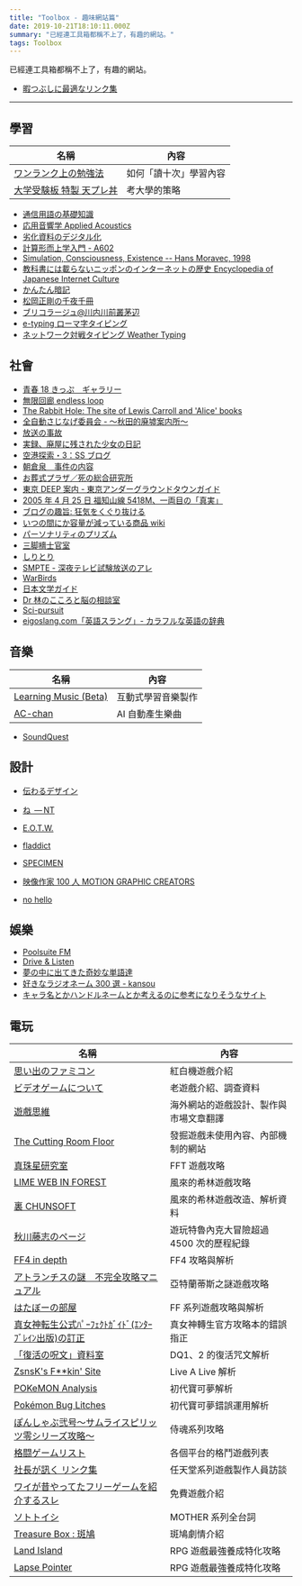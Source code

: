 ```yaml
---
title: "Toolbox - 趣味網站篇"
date: 2019-10-21T18:10:11.000Z
summary: "已經連工具箱都稱不上了，有趣的網站。"
tags: Toolbox
---
```


已經連工具箱都稱不上了，有趣的網站。

- [暇つぶしに最適なリンク集](http://fcrandom.freeoda.com/hima.html)

---

## 學習

| 名稱                                                                                                                          | 內容                   |
| ----------------------------------------------------------------------------------------------------------------------------- | ---------------------- |
| [ワンランク上の勉強法](https://web.archive.org/web/20130629035806/http://www.geocities.jp/nagare_basi/study/stdy_mokuji.html) | 如何「讀十次」學習內容 |
| [大学受験板 特製 天プレ丼](http://ifs.nog.cc/daigakujuken.at.infoseek.co.jp/index.html)                                       | 考大學的策略           |

- [通信用語の基礎知識](https://www.wdic.org/)
- [応用音響学 Applied Acoustics](https://ocw.u-tokyo.ac.jp/course_11270/)
- [劣化資料のデジタル化](https://library.iss.u-tokyo.ac.jp/collection/d00/index.html)
- [計算形而上学入門 - A602](https://tsg.ne.jp/nolze/texts/CM.html)
- [Simulation, Consciousness, Existence -- Hans Moravec, 1998](https://frc.ri.cmu.edu/~hpm/project.archive/general.articles/1998/SimConEx.98.html)
- [教科書には載らないニッポンのインターネットの歴史 Encyclopedia of Japanese Internet Culture](https://web.archive.org/web/20030801113739/http://blogdex.tripod.co.jp/encyclopedia/)
- [かんたん暗記](https://www.8toch.net/hachiben/anki.cgi)
- [松岡正剛の千夜千冊](https://1000ya.isis.ne.jp/souran/index.php?vol=102)
- [ブリコラージュ@川内川前叢茅辺](http://st.cat-v.ne.jp/kawamae_cho/index.html)
- [e-typing ローマ字タイピング](https://www.e-typing.ne.jp/roma/check/)
- [ネットワーク対戦タイピング Weather Typing](https://denasu.com/software/weathertyping.html)

## 社會

- [青春 18 きっぷ　ギャラリー](http://www.satou3.com/railways/18kippu2.html)
- [無限回廊 endless loop](http://www.maroon.dti.ne.jp/knight999/)
- [The Rabbit Hole: The site of Lewis Carroll and 'Alice' books](http://www.hp-alice.com/index.html)
- [全自動さじなげ委員会 - ～秋田的廃墟案内所～](https://do-inaka.info/)
- [放送の事故](https://tvjiko.web.fc2.com/)
- [実録、廃屋に残された少女の日記](http://honoguraiosanpo.blog.jp/archives/1057998384.html)
- [空港探索・3：SS ブログ](https://airport1111.blog.ss-blog.jp/)
- [朝倉泉　事件の内容](https://grandson.tripod.com/i_jiken.html)
- [お葬式プラザ／死の総合研究所](http://osoushiki-plaza.com/institut/index.html)
- [東京 DEEP 案内 - 東京アンダーグラウンドタウンガイド](https://tokyodeep.info/)
- [2005 年 4 月 25 日 福知山線 5418M、一両目の「真実」](http://www.kysd.net/fuku42501a.html)
- [ブログの趣旨: 狂気をくぐり抜ける](http://tiem.cocolog-nifty.com/blog/shishi.html)
- [いつの間にか容量が減っている商品 wiki](https://shrinkflation.info/)
- [パーソナリティのプリズム](http://dongavatyo.web.fc2.com/038.htm)
- [三脚檣士官室](http://www.ironclad.saloon.jp/wardroom/wardroom.htm)
- [しりとり](https://siritori.net/)
- [SMPTE - 深夜テレビ試験放送のアレ](https://satorunet.github.io/SMPTE/)
- [WarBirds](http://www.warbirds.jp/index1.html)
- [日本文学ガイド](https://koten.sk46.com/index.html)
- [Dr 林のこころと脳の相談室](http://kokoro.squares.net/)
- [Sci-pursuit](https://sci-pursuit.com/)
- [eigoslang.com「英語スラング」- カラフルな英語の辞典](https://eigoslang.com/)

## 音樂

| 名稱                                                           | 內容               |
| -------------------------------------------------------------- | ------------------ |
| [Learning Music (Beta)](https://learningmusic.ableton.com/ja/) | 互動式學習音樂製作 |
| [AC-chan](https://aidn.jp/jingle/)                             | AI 自動產生樂曲    |

- [SoundQuest](https://soundquest.jp/category-archive-intro/)

## 設計

- [伝わるデザイン](https://tsutawarudesign.com/)
- [ね  — NT](https://nathan.tokyo/)
- [E.O.T.W.](https://eotw.nathan.tokyo/)
- [fladdict](http://fladdict.net/)
- [SPECIMEN](http://fladdict.net/sketches/specimen/index.html)
- [映像作家 100 人 MOTION GRAPHIC CREATORS](https://eizo100.jp/)

- [no hello](https://nohello.net/en/)

## 娛樂

- [Poolsuite FM](https://poolsuite.net/)
- [Drive & Listen](https://driveandlisten.herokuapp.com/)
- [夢の中に出てきた奇妙な単語達](http://hon-kon.o.oo7.jp/unknown.html)
- [好きなラジオネーム 300 選 - kansou](https://www.kansou-blog.jp/entry/2021/11/11/200409)
- [キャラ名とかハンドルネームとか考えるのに参考になりそうなサイト](https://name-site.net/)

## 電玩

| 名稱                                                                                                                   | 內容                                     |
| ---------------------------------------------------------------------------------------------------------------------- | ---------------------------------------- |
| [思い出のファミコン](http://famicom.memorial/index.html)                                                               | 紅白機遊戲介紹                           |
| [ビデオゲームについて](http://s-endo.skr.jp/)                                                                          | 老遊戲介紹、調查資料                     |
| [遊戲思維](http://pettittechen.blogspot.com/)                                                                          | 海外網站的遊戲設計、製作與市場文章翻譯   |
| [The Cutting Room Floor](https://tcrf.net/The_Cutting_Room_Floor)                                                      | 發掘遊戲未使用內容、內部機制的網站       |
| [真珠星研究室](http://pearlstar.sakura.ne.jp/study/index.html)                                                         | FFT 遊戲攻略                             |
| [LIME WEB IN FOREST](http://www2u.biglobe.ne.jp/~yoppi/shiren/)                                                        | 風來的希林遊戲攻略                       |
| [裏 CHUNSOFT](https://oyasen20.tripod.com/)                                                                            | 風來的希林遊戲改造、解析資料             |
| [秋川藤志のページ](http://000.la.coocan.jp/)                                                                           | 遊玩特魯內克大冒險超過 4500 次的歷程紀錄 |
| [FF4 in depth](http://www.asahi-net.or.jp/~xi5s-msd/)                                                                  | FF4 攻略與解析                           |
| [アトランチスの謎　不完全攻略マニュアル](http://www.cute.hm/hogehoge/html/enter.html)                                  | 亞特蘭蒂斯之謎遊戲攻略                   |
| [はたぼーの部屋](https://hboh2511.web.fc2.com/)                                                                        | FF 系列遊戲攻略與解析                    |
| [真女神転生公式ﾊﾟｰﾌｪｸﾄｶﾞｲﾄﾞ(ｴﾝﾀｰﾌﾞﾚｲﾝ出版)の訂正](http://yhvhiro.web.fc2.com/yhvh_pgaidoteisei.html)                   | 真女神轉生官方攻略本的錯誤指正           |
| [「復活の呪文」資料室](https://web.archive.org/web/20160329120539/http://www.imasy.or.jp/~yotti/dq-passwd.html)        | DQ1、2 的復活咒文解析                    |
| [ZsnsK's F\*\*kin' Site](http://zsnsk.sakura.ne.jp/)                                                                   | Live A Live 解析                         |
| [POKeMON Analysis](http://psense.lib.net/Analysis/RGB/index.html)                                                      | 初代寶可夢解析                           |
| [Pokémon Bug Litches](https://web.archive.org/web/20181001140126/http://www.geocities.jp/kattempla/pokebug/index.html) | 初代寶可夢錯誤運用解析                   |
| [ぽんしゃぶ弐号〜サムライスピリッツ零シリーズ攻略〜](http://www5b.biglobe.ne.jp/~hitokiri/)                            | 侍魂系列攻略                             |
| [格闘ゲームリスト](http://kakuge.info/d/index.htm)                                                                     | 各個平台的格鬥遊戲列表                   |
| [社長が訊く リンク集](https://www.nintendo.co.jp/corporate/links/)                                                     | 任天堂系列遊戲製作人員訪談               |
| [ワイが昔やってたフリーゲームを紹介するスレ](http://blog.livedoor.jp/nwknews/archives/5612110.html)                    | 免費遊戲介紹                             |
| [ソトトイシ](https://soto.aikotoba.jp/index.html)                                                                      | MOTHER 系列全台詞                        |
| [Treasure Box : 斑鳩](http://rssp.web.fc2.com/ikaruga.html)                                                            | 斑鳩劇情介紹                             |
| [Land Island](https://land-island.com/)                                                                                | RPG 遊戲最強養成特化攻略                 |
| [Lapse Pointer](https://ninja114514.hide-yoshi.net/)                                                                   | RPG 遊戲最強養成特化攻略                 |
